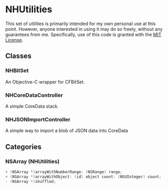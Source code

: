# NHUtilities

This set of utilities is primarily intended for my own personal use at this point.
However, anyone interested in using it may do so freely, without any guarantees from me.
Specifically, use of this code is granted with the [MIT License](http://opensource.org/licenses/MIT).

## Classes

### NHBitSet

An Objective-C wrapper for CFBitSet.

### NHCoreDataController

A simple CoreData stack.

### NHJSONImportController

A simple way to import a blob of JSON data into CoreData

## Categories

### NSArray (NHUtilities)

```objective-c
+ (NSArray *)arrayWithNumberRange: (NSRange) range;
+ (NSArray *)arrayWithObject: (id) object count: (NSUInteger) count;
- (NSArray *)shuffled;
```
